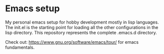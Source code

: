 # Emacs setup

My personal emacs setup for hobby development mostly in lisp languages. 
The init.el is the starting point for loading all the other configurations in the lisp directory.
This repository represents the complete .emacs.d directory. 

Check out: https://www.gnu.org/software/emacs/tour/ for emacs fundamentals.
